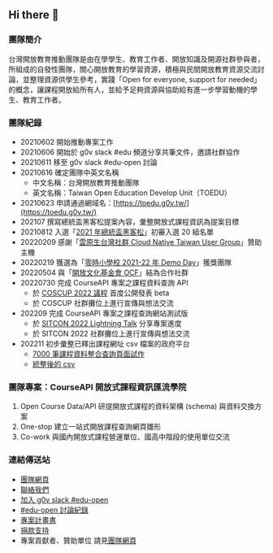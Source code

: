 ## Hi there 👋
### 團隊簡介
台灣開放教育推動團隊是由在學學生、教育工作者、開放知識及開源社群參與者，所組成的自發性團隊，關心開放教育的學習資源，積極與民間開放教育資源交流討論，並整理資源供學生參考，實踐「Open for everyone, support for needed」的概念，讓課程開放給所有人，並給予足夠資源與協助給有進一步學習動機的學生、教育工作者。

### 團隊紀錄
- 20210602 開始推動專案工作
- 20210606 開始於 g0v slack #edu 頻道分享共筆文件，邀請社群協作
- 20210611 移至 g0v slack #edu-open 討論
- 20210616 確定團隊中英文名稱
  - 中文名稱：台灣開放教育推動團隊
  - 英文名稱：Taiwan Open Education Develop Unit（TOEDU）
- 20210623 申請通過網域名：[https://toedu.g0v.tw/](https://toedu.g0v.tw/)
- 202107 撰寫總統盃黑客松提案內容，彙整開放式課程資訊為提案目標
- 20210812 入選「[2021 年總統盃黑客松](https://presidential-hackathon.taiwan.gov.tw/NewsDetail08122.aspx)」初審入選 20 組名單
- 20220209 感謝「[雲原生台灣社群 Cloud Native Taiwan User Group](https://cloudnative.tw/)」贊助主機
- 20220219 獲選為「[零時小學校 2021-22 年 Demo Day](https://sch001.g0v.tw/)」獲獎團隊
- 20220504 與「[開放文化基金會 OCF](https://ocf.tw)」結為合作社群
- 20220730 完成 CourseAPI 專案之課程資料查詢 API
  - 於 [COSCUP 2022 議程](https://coscup.org/2022/zh-TW/session/EEEDCX) 首度公開發表 beta
  - 於 COSCUP 社群攤位上進行宣傳與想法交流
- 202209 完成 CourseAPI 專案之課程查詢網站測試版
  - 於 [SITCON 2022 Lightning Talk](https://sitcon.org/2022/agenda/8f6fb6) 分享專案進度
  - 於 SITCON 2022 社群攤位上進行宣傳與想法交流
- 202211 初步彙整已釋出課程網址 csv 檔案的政府平台
  - [7000 筆課程資料整合查詢頁面試作](https://app.awesome-table.com/-NHJcD_puwhRauhG891Q/view)
  - [統整後的 csv](https://docs.google.com/spreadsheets/d/1oSRUCJCNTPaV5J3wY-DsktZTrTYWla7bYHV0-u0Meik/edit#gid=0)

### 團隊專案：CourseAPI 開放式課程資訊匯流學院
1. Open Course Data/API 研提開放式課程的資料架構 (schema) 與資料交換方案
2. One-stop 建立一站式開放課程查詢網頁雛形
3. Co-work 與國內開放式課程營運單位、國高中階段的使用單位交流

### 連結傳送站
- [團隊網頁](https://toedu.g0v.tw/)
- [聯絡我們](mailto:toedu@g0v.tw)
- [加入 g0v slack #edu-open](https://g0v.hackmd.io/@jothon/joing0vslack)
- [#edu-open 討論紀錄](https://g0v-slack-archive.g0v.ronny.tw/index/channel/C024NAMF0CV)
- [專案計畫書](https://toedu.notion.site/25e8e775506a4a47aaecb3408faeb3c8)
- [捐款支持](https://ocf.neticrm.tw/civicrm/contribute/transact?reset=1&id=56)
- 專案貢獻者、贊助單位 請見[團隊網頁](https://toedu.g0v.tw/)
